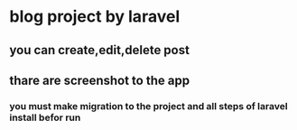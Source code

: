 # blog project by laravel 

## you can create,edit,delete post

## thare are screenshot to the app 

### you must make migration to the project and all steps of laravel install befor run
